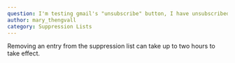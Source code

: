 ```yaml
---
question: I'm testing gmail's "unsubscribe" button, I have unsubscribed my address. I now removed it from suppression list but I am still getting 1902 error.
author: mary_thengvall
category: Suppression Lists
---
```

Removing an entry from the suppression list can take up to two hours to take effect.
